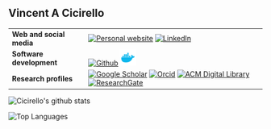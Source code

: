 ## Vincent A Cicirello

| | |
| :--- | :--- |
| __Web and social media__ | [<img alt="Personal website" src="https://www.cicirello.org/favicon.ico" height="32" width="32">](https://www.cicirello.org/) [<img alt="LinkedIn" src="https://www.cicirello.org/images/in.svg" height="32" width="32">](https://www.linkedin.com/in/vacicirello) |
| __Software development__ | [<img alt="Github" src="https://www.cicirello.org/images/mark-github-16.svg" height="32" width="32">](https://github.com/cicirello) [<img alt="Docker Hub" src="https://github.com/cicirello/cicirello/blob/master/images/docker.svg" height="32" width="32">](https://hub.docker.com/u/cicirello) |
| __Research profiles__ | [<img alt="Google Scholar" src="https://www.cicirello.org/images/gs.svg" height="32" width="32">](http://scholar.google.com/citations?user=wq4N1CoAAAAJ) [<img alt="Orcid" src="https://www.cicirello.org/images/orcid.svg" height="32" width="32">](https://orcid.org/0000-0003-1072-8559) [<img alt="ACM Digital Library" src="https://www.cicirello.org/images/acm.svg" height="32" width="32">](http://dl.acm.org/author_page.cfm?id=81100638594) [<img alt="ResearchGate" src="https://www.cicirello.org/images/rg.svg" height="32" width="32">](https://www.researchgate.net/profile/Vincent_Cicirello) |


![Cicirello's github stats](https://github-readme-stats.vercel.app/api?username=cicirello&show_icons=true&count_private=true&include_all_commits=true&hide=contribs)

![Top Languages](https://github-readme-stats.vercel.app/api/top-langs/?username=cicirello&layout=compact)


<!--
**cicirello/cicirello** is a ✨ _special_ ✨ repository because its `README.md` (this file) appears on your GitHub profile.

Here are some ideas to get you started:

- 🔭 I’m currently working on ...
- 🌱 I’m currently learning ...
- 👯 I’m looking to collaborate on ...
- 🤔 I’m looking for help with ...
- 💬 Ask me about ...
- 📫 How to reach me: ...
- 😄 Pronouns: ...
- ⚡ Fun fact: ...
-->
